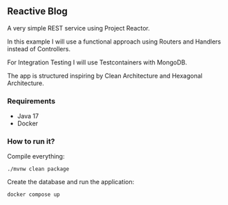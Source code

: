 <h2>Reactive Blog</h2>

A very simple REST service using Project Reactor.

In this example I will use a functional approach using
Routers and Handlers instead of Controllers.

For Integration Testing I will use Testcontainers with MongoDB.

The app is structured inspiring by Clean Architecture and Hexagonal Architecture.

<h3>Requirements</h3>
    
  - Java 17
  - Docker

<h3>How to run it?</h3>

Compile everything:

    ./mvnw clean package

Create the database and run the application:

    docker compose up   
